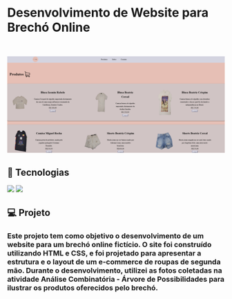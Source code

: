 <p aling="center">
    <h1>Desenvolvimento de Website para Brechó Online</h1>
</p>

<br/>

<p aling="center">
    <img src="/img-readme/print1.png" alt="#">
</p>

## 🚀 Tecnologias

<p align="left"> 
 <img src="https://img.shields.io/badge/HTML5-E34F26?style=for-the-badge&logo=html5&logoColor=white"/>
 <img src="https://img.shields.io/badge/CSS3-1572B6?style=for-the-badge&logo=css3&logoColor=white"/>

## 💻 Projeto

<p align="left"> 
    <h3>Este projeto tem como objetivo o desenvolvimento de um website para um brechó online fictício. O site foi construído utilizando HTML e CSS, e foi projetado para apresentar a estrutura e o layout de um e-commerce de roupas de segunda mão. Durante o desenvolvimento, utilizei as fotos coletadas na atividade Análise Combinatória - Árvore de Possibilidades para ilustrar os produtos oferecidos pelo brechó.</h3>
</p>

 

